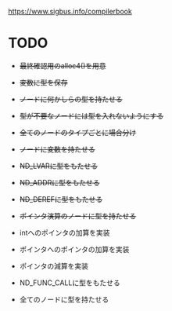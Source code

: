 https://www.sigbus.info/compilerbook

# TODO
* ~~最終確認用のalloc4()を用意~~
* ~~変数に型を保存~~
* ~~ノードに何かしらの型を持たせる~~
* ~~型が不要なノードには型を入れないようにする~~
* ~~全てのノードのタイプごとに場合分け~~
* ~~ノードに変数を持たせる~~
* ~~ND_LVARに型をもたせる~~
* ~~ND_ADDRに型をもたせる~~
* ~~ND_DEREFに型をもたせる~~
* ~~ポインタ演算のノードに型を持たせる~~
* intへのポインタの加算を実装
* ポインタへのポインタの加算を実装
* ポインタの減算を実装

* ND_FUNC_CALLに型をもたせる
* 全てのノードに型を持たせる
